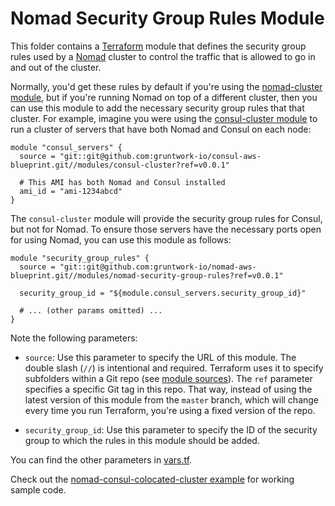 # Nomad Security Group Rules Module

This folder contains a [Terraform](https://www.terraform.io/) module that defines the security group rules used by a 
[Nomad](https://www.nomadproject.io/) cluster to control the traffic that is allowed to go in and out of the cluster. 

Normally, you'd get these rules by default if you're using the [nomad-cluster module](https://raw.githubusercontent.com/hashicorp/terraform-aws-nomad/tree/master/examples/nomad-cluster), but if 
you're running Nomad on top of a different cluster, then you can use this module to add the necessary security group 
rules that that cluster. For example, imagine you were using the [consul-cluster 
module](https://github.com/gruntwork-io/consul-aws-blueprint/tree/master/modules/consul-cluster) to run a cluster of 
servers that have both Nomad and Consul on each node:

```hcl
module "consul_servers" {
  source = "git::git@github.com:gruntwork-io/consul-aws-blueprint.git//modules/consul-cluster?ref=v0.0.1"
  
  # This AMI has both Nomad and Consul installed
  ami_id = "ami-1234abcd"
}
```

The `consul-cluster` module will provide the security group rules for Consul, but not for Nomad. To ensure those 
servers have the necessary ports open for using Nomad, you can use this module as follows:


```hcl
module "security_group_rules" {
  source = "git::git@github.com:gruntwork-io/nomad-aws-blueprint.git//modules/nomad-security-group-rules?ref=v0.0.1"

  security_group_id = "${module.consul_servers.security_group_id}"
  
  # ... (other params omitted) ...
}
```

Note the following parameters:

* `source`: Use this parameter to specify the URL of this module. The double slash (`//`) is intentional 
  and required. Terraform uses it to specify subfolders within a Git repo (see [module 
  sources](https://www.terraform.io/docs/modules/sources.html)). The `ref` parameter specifies a specific Git tag in 
  this repo. That way, instead of using the latest version of this module from the `master` branch, which 
  will change every time you run Terraform, you're using a fixed version of the repo.

* `security_group_id`: Use this parameter to specify the ID of the security group to which the rules in this module
  should be added.
  
You can find the other parameters in [vars.tf](vars.tf).

Check out the [nomad-consul-colocated-cluster example](https://raw.githubusercontent.com/hashicorp/terraform-aws-nomad/tree/master/examples/nomad-consul-colocated-cluster) for working
sample code.